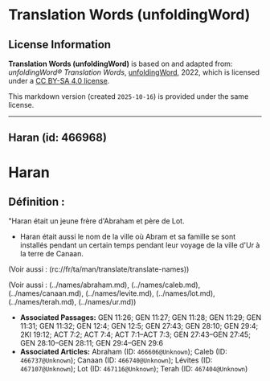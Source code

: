 # Translation Words (unfoldingWord)

## License Information

**Translation Words (unfoldingWord)** is based on and adapted from: _unfoldingWord® Translation Words_, [unfoldingWord](https://unfoldingword.org/utw), 2022, which is licensed under a [CC BY-SA 4.0 license](https://creativecommons.org/licenses/by-sa/4.0/legalcode.en).

This markdown version (created `2025-10-16`) is provided under the same license.



--------------------------------

## Haran (id: 466968)

Haran
=====

Définition :
------------

"Haran était un jeune frère d'Abraham et père de Lot.

* Haran était aussi le nom de la ville où Abram et sa famille se sont installés pendant un certain temps pendant leur voyage de la ville d'Ur à la terre de Canaan.

(Voir aussi : (rc://fr/ta/man/translate/translate\-names))

(Voir aussi : (../names/abraham.md), (../names/caleb.md), (../names/canaan.md), (../names/levite.md), (../names/lot.md), (../names/terah.md), (../names/ur.md))

* **Associated Passages:** GEN 11:26; GEN 11:27; GEN 11:28; GEN 11:29; GEN 11:31; GEN 11:32; GEN 12:4; GEN 12:5; GEN 27:43; GEN 28:10; GEN 29:4; 2KI 19:12; ACT 7:2; ACT 7:4; ACT 7:1–ACT 7:3; GEN 27:43–GEN 27:45; GEN 28:10–GEN 28:11; GEN 29:4–GEN 29:6
* **Associated Articles:** Abraham (ID: `466606@Unknown`); Caleb (ID: `466737@Unknown`); Canaan (ID: `466740@Unknown`); Lévites (ID: `467107@Unknown`); Lot (ID: `467116@Unknown`); Terah (ID: `467404@Unknown`)

